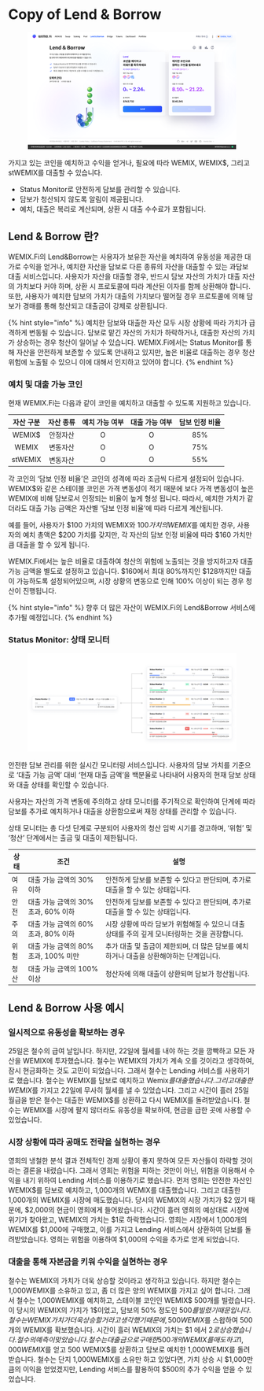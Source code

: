 # Copy of Lend & Borrow

<figure><img src="../../.gitbook/assets/image (1).png" alt=""><figcaption></figcaption></figure>

가지고 있는 코인을 예치하고 수익을 얻거나, 필요에 따라 WEMIX, WEMIX$, 그리고 stWEMIX를 대출할 수 있습니다.

* Status Monitor로 안전하게 담보를 관리할 수 있습니다.
* 담보가 청산되지 않도록 알림이 제공됩니다.
* 예치, 대출은 복리로 계산되며, 상환 시 대출 수수료가 포함됩니다.

## Lend & Borrow 란?

WEMIX.Fi의 Lend\&Borrow는 사용자가 보유한 자산을 예치하여 유동성을 제공한 대가로 수익을 얻거나, 예치한 자산을 담보로 다른 종류의 자산을 대출할 수 있는 과담보 대출 서비스입니다. 사용자가 자산을 대출할 경우, 반드시 담보 자산의 가치가 대출 자산의 가치보다 커야 하며, 상환 시 프로토콜에 따라 계산된 이자를 함께 상환해야 합니다. 또한, 사용자가 예치한 담보의 가치가 대출의 가치보다 떨어질 경우 프로토콜에 의해 담보가 경매를 통해 청산되고 대출금이 강제로 상환됩니다.

{% hint style="info" %}
예치한 담보와 대출한 자산 모두 시장 상황에 따라 가치가 급격하게 변동될 수 있습니다. 담보로 맡긴 자산의 가치가 하락하거나, 대출한 자산의 가치가 상승하는 경우 청산이 일어날 수 있습니다. WEMIX.Fi에서는 Status Monitor를 통해 자산을 안전하게 보존할 수 있도록 안내하고 있지만, 높은 비율로 대출하는 경우 청산 위험에 노출될 수 있으니 이에 대해서 인지하고 있어야 합니다.
{% endhint %}

### 예치 및 대출 가능 코인

현재 WEMIX.Fi는 다음과 같이 코인을 예치하고 대출할 수 있도록 지원하고 있습니다.

|  자산 구분  | 자산 종류 | 예치 가능 여부 | 대출 가능 여부 | 담보 인정 비율 |
| :-----: | :---: | :------: | :------: | :------: |
|  WEMIX$ |  안정자산 |     O    |     O    |    85%   |
|  WEMIX  |  변동자산 |     O    |     O    |    75%   |
| stWEMIX |  변동자산 |     O    |     O    |    55%   |

각 코인의 ‘담보 인정 비율’은 코인의 성격에 따라 조금씩 다르게 설정되어 있습니다. WEMIX$와 같은 스테이블 코인은 가격 변동성이 적기 때문에 보다 가격 변동성이 높은 WEMIX에 비해 담보로서 인정되는 비율이 높게 형성 됩니다. 따라서, 예치한 가치가 같더라도 대출 가능 금액은 자산별 ‘담보 인정 비율’에 따라 다르게 계산됩니다.

예를 들어, 사용자가 $100 가치의 WEMIX와 $100 가치의 WEMIX$를 예치한 경우, 사용자의 예치 총액은 $200 가치를 갖지만, 각 자산의 담보 인정 비율에 따라 $160 가치만큼 대출을 할 수 있게 됩니다.

WEMIX.Fi에서는 높은 비율로 대출하여 청산의 위험에 노출되는 것을 방지하고자 대출 가능 금액을 별도로 설정하고 있습니다. $160에서 최대 80%까지인 $128까지만 대출이 가능하도록 설정되어있으며, 시장 상황의 변동으로 인해 100% 이상이 되는 경우 청산이 진행됩니다.

{% hint style="info" %}
향후 더 많은 자산이 WEMIX.Fi의 Lend\&Borrow 서비스에 추가될 예정입니다.
{% endhint %}

### Status Monitor: 상태 모니터

<figure><img src="../../.gitbook/assets/Frame 427328691.png" alt=""><figcaption></figcaption></figure>

안전한 담보 관리를 위한 실시간 모니터링 서비스입니다. 사용자의 담보 가치를 기준으로 ‘대출 가능 금액’ 대비 ‘현재 대출 금액’을 백분율로 나타내어 사용자의 현재 담보 상태와 대출 상태를 확인할 수 있습니다.

사용자는 자산의 가격 변동에 주의하고 상태 모니터를 주기적으로 확인하여 단계에 따라 담보를 추가로 예치하거나 대출을 상환함으로써 재정 상태를 관리할 수 있습니다.

상태 모니터는 총 다섯 단계로 구분되어 사용자의 청산 임박 시기를 경고하며, ‘위험’ 및 ‘청산’ 단계에서는 출금 및 대출이 제한됩니다.

| 상태 | 조건                        | 설명                                                     |
| -- | ------------------------- | ------------------------------------------------------ |
| 여유 | 대출 가능 금액의 30% 이하          | 안전하게 담보를 보존할 수 있다고 판단되며, 추가로 대출을 할 수 있는 상태입니다.         |
| 안전 | 대출 가능 금액의 30% 초과, 60% 이하  | 안전하게 담보를 보존할 수 있다고 판단되며, 추가로 대출을 할 수 있는 상태입니다.         |
| 주의 | 대출 가능 금액의 60% 초과, 80% 이하  | 시장 상황에 따라 담보가 위험해질 수 있으니 대출 상태를 주의 깊게 모니터링하는 것을 권장합니다. |
| 위험 | 대출 가능 금액의 80% 초과, 100% 미만 | 추가 대출 및 출금이 제한되며, 더 많은 담보를 예치하거나 대출을 상환해야하는 단계입니다.     |
| 청산 | 대출 가능 금액의 100% 이상         | 청산자에 의해 대출이 상환되며 담보가 청산됩니다.                            |

## Lend & Borrow 사용 예시

### 일시적으로 유동성을 확보하는 경우

25일은 철수의 급여 날입니다. 하지만, 22일에 월세를 내야 하는 것을 깜빡하고 모든 자산을 WEMIX에 투자했습니다. 철수는 WEMIX의 가치가 계속 오를 것이라고 생각하여, 잠시 현금화하는 것도 고민이 되었습니다. 그래서 철수는 Lending 서비스를 사용하기로 했습니다. 철수는 WEMIX를 담보로 예치하고 Wemix$를 대출했습니다. 그리고 대출한 WEMIX$를 가지고 22일에 무사히 월세를 낼 수 있었습니다. 그리고 시간이 흘러 25일 월급을 받은 철수는 대출한 WEMIX$를 상환하고 다시 WEMIX를 돌려받았습니다. 철수는 WEMIX를 시장에 팔지 않더라도 유동성을 확보하여, 현금을 급한 곳에 사용할 수 있었습니다.

### 시장 상황에 따라 공매도 전략을 실현하는 경우

영희의 냉철한 분석 결과 전체적인 경제 상황이 좋지 못하여 모든 자산들이 하락할 것이라는 결론을 내렸습니다. 그래서 영희는 위험을 피하는 것만이 아닌, 위험을 이용해서 수익을 내기 위하여 Lending 서비스를 이용하기로 했습니다. 먼저 영희는 안전한 자산인 WEMIX$를 담보로 예치하고, 1,000개의 WEMIX를 대출했습니다. 그리고 대출한 1,000개의 WEMIX를 시장에 매도했습니다. 당시의 WEMIX의 시장 가치가 $2 였기 때문에, $2,000의 현금이 영희에게 들어왔습니다. 시간이 흘러 영희의 예상대로 시장에 위기가 찾아왔고, WEMIX의 가치는 $1로 하락했습니다. 영희는 시장에서 1,000개의 WEMIX를 $1,000에 구매했고, 이를 가지고 Lending 서비스에서 상환하여 담보를 돌려받았습니다. 영희는 위험을 이용하여 $1,000의 수익을 추가로 얻게 되었습니다.

### 대출을 통해 자본금을 키워 수익을 실현하는 경우

철수는 WEMIX의 가치가 더욱 상승할 것이라고 생각하고 있습니다. 하지만 철수는 1,000WEMIX를 소유하고 있고, 좀 더 많은 양의 WEMIX를 가지고 싶어 합니다. 그래서 철수는 1,000WEMIX를 예치하고, 스테이블 코인인 WEMIX$ 500개를 빌렸습니다. 이 당시의 WEMIX의 가치가 1$이었고, 담보의 50% 정도인 $500를 빌렸기 때문입니다. 철수는 WEMIX 가치가 더욱 상승할 거라고 생각했기 때문에, 500 WEMIX$를 스왑하여 500개의 WEMIX를 확보했습니다. 시간이 흘러 WEMIX의 가치는 $1 에서 $2로 상승했습니다. 철수의 예측이 맞았습니다. 철수는 대출금으로 구매한 500개의 WEMIX를 매도하고 1,000 WEMIX$를 얻고 500 WEMIX$를 상환하고 담보로 예치한 1,000WEMIX를 돌려받습니다. 철수는 단지 1,000WEMIX를 소유만 하고 있었다면, 가치 상승 시 $1,000만큼의 이익을 얻었겠지만, Lending 서비스를 활용하여 $500의 추가 수익을 얻을 수 있었습니다.
